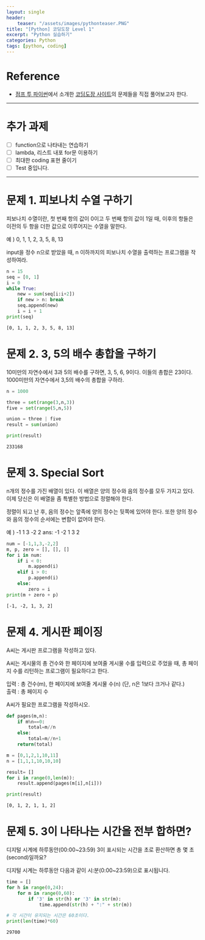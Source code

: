 ```yaml
---
layout: single
header:
    teaser: "/assets/images/pythonteaser.PNG"
title: "[Python] 코딩도장 Level 1"
excerpt: "Python 실습하기"
categories: Python
tags: [python, coding]
---
```


<div class="notice" markdown="1">

# Reference

* [점프 투 파이썬](https://wikidocs.net/book/1)에서 소개한 [코딩도장 사이트](http://codingdojang.com)의 문제들을 직접 풀어보고자 한다.

</div>

---
# 추가 과제
- [ ] function으로 나타내는 연습하기
- [ ] lambda, 리스트 내포 for문 이용하기
- [ ] 최대한 coding 표현 줄이기
- [ ] Test 중입니다.

---

# 문제 1. 피보나치 수열 구하기
피보나치 수열이란, 첫 번째 항의 값이 0이고 두 번째 항의 값이 1일 때, 이후의 항들은 이전의 두 항을 더한 값으로 이루어지는 수열을 말한다. 

예 ) 0, 1, 1, 2, 3, 5, 8, 13

input을 정수 n으로 받았을 때, n 이하까지의 피보나치 수열을 출력하는 프로그램을 작성하여라.


```python
n = 15
seq = [0, 1]
i = 0
while True:
    new = sum(seq[i:i+2])
    if new > n: break
    seq.append(new)
    i = i + 1
print(seq)
```

    [0, 1, 1, 2, 3, 5, 8, 13]
    

# 문제 2. 3, 5의 배수 총합을 구하기
10미만의 자연수에서 3과 5의 배수를 구하면, 3, 5, 6, 9이다. 이들의 총합은 23이다. 1000미만의 자연수에서 3,5의 배수의 총합을 구하라.


```python
n = 1000

three = set(range(3,n,3))
five = set(range(5,n,5))

union = three | five
result = sum(union)

print(result)
```

    233168
    

# 문제 3. Special Sort
n개의 정수를 가진 배열이 있다. 이 배열은 양의 정수와 음의 정수를 모두 가지고 있다. 이제 당신은 이 배열을 좀 특별한 방법으로 정렬해야 한다. 

정렬이 되고 난 후, 음의 정수는 앞족에 양의 정수는 뒷쪽에 있어야 한다. 또한 양의 정수와 음의 정수의 순서에는 변함이 없어야 한다. 

예 ) -1 1 3 -2 2 ans: -1 -2 1 3 2


```python
num = [-1,1,3,-2,2]
m, p, zero = [], [], []
for i in num:
    if i < 0:
        m.append(i)
    elif i > 0:
        p.append(i)
    else:
        zero = i
print(m + zero + p)
```

    [-1, -2, 1, 3, 2]
    

# 문제 4. 게시판 페이징
A씨는 게시판 프로그램을 작성하고 있다. 

A씨는 게시물의 총 건수와 한 페이지에 보여줄 게시물 수를 입력으로 주었을 때, 총 페이지 수를 리턴하는 프로그램이 필요하다고 한다. 

입력 : 총 건수(m), 한 페이지에 보여줄 게시물 수(n) (단, n은 1보다 크거나 같다.)  
출력 : 총 페이지 수

A씨가 필요한 프로그램을 작성하시오.


```python
def pages(m,n):
    if m%n==0:
        total=m//n
    else:
        total=m//n+1
    return(total)

m = [0,1,2,1,10,11]
n = [1,1,1,10,10,10]

result= []
for i in range(0,len(m)):
    result.append(pages(m[i],n[i]))

print(result)
```

    [0, 1, 2, 1, 1, 2]
    

# 문제 5. 3이 나타나는 시간을 전부 합하면?
디지털 시계에 하루동안(00:00~23:59) 3이 표시되는 시간을 초로 환산하면 총 몇 초(second)일까요?

디지털 시계는 하루동안 다음과 같이 시:분(0:00~23:59)으로 표시됩니다.


```python
time = []
for h in range(0,24):
    for m in range(0,60):
        if '3' in str(h) or '3' in str(m):
            time.append(str(h) + ":" + str(m))

# 각 시간이 유지되는 시간은 60초이다.             
print(len(time)*60)
```

    29700
    
